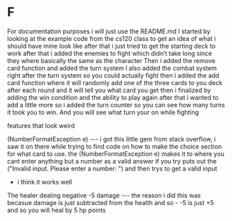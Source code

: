 # F
For documentation purposes i will just use the README.md
I started by looking at the example code from the cs120 class to get an idea of what i should have mine look like
after that i just tried to get the starting deck to work 
after that i added the enemies to fight which didn’t take long since they where basically the same as the character
Then i added the remove card function and added the turn system 
I also added the combat system right after the turn system so you could actually fight
then i added the add card function where it will randomly add one of the three cards to you deck after each round and it will tell you what card you get
then i finalized by adding the win condition and the ability to play again
after that i wanted to add a little more so i added the turn counter so you can see how many turns it took you to win. And you will see what turn your on while fighting









features that look weird 
 
 (NumberFormatException e) --- i got this little gem from stack overflow, i saw it on there while trying to find code on how to make the choice section for what card to use. the (NumberFormatException e) makes it to where you cant enter anything but a number as a valid answer if you try puts out the ("Invalid input. Please enter a number: ") and then trys to get a valid input 

 - i think it works well 


 The healer dealing negative -5 damage --- the reason i did this was becasue damage is just subtracted from the health and so - -5 is just +5 and so you will heal by 5 hp points
 